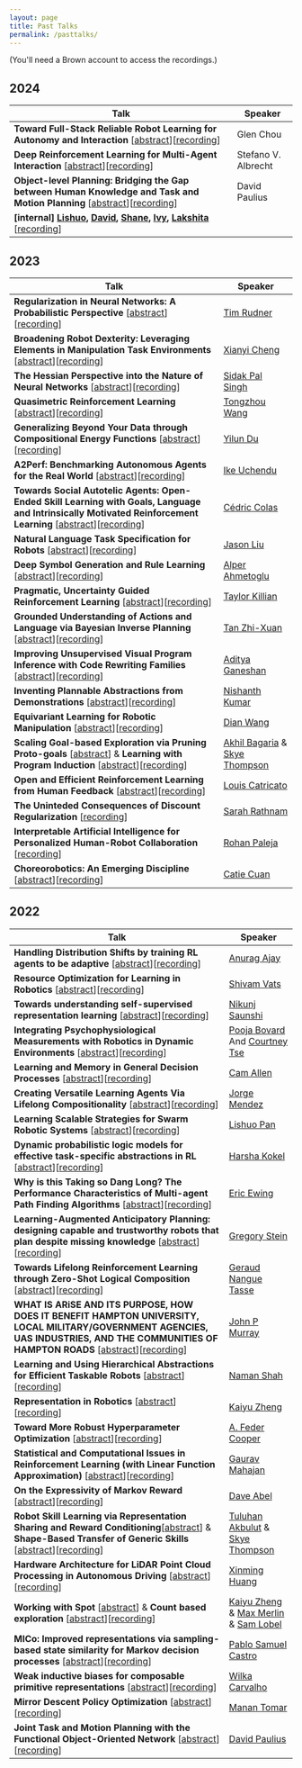 ```yaml
---
layout: page
title: Past Talks
permalink: /pasttalks/
---
```


(You'll need a Brown account to access the recordings.)
<h2>2024</h2>
<table>
<thead>
  <tr>
    <th>Talk</th>
    <th>Speaker</th>
  </tr>
</thead>
<tbody>
  <tr>
    <td><b>Toward Full-Stack Reliable Robot Learning for Autonomy and Interaction</b> [<a href='assets/abstracts/glenchou.txt' target="_blank">abstract</a>][<a href='https://brown.hosted.panopto.com/Panopto/Pages/Viewer.aspx?id=f89a50f8-b208-4c16-9d03-b103012dbd92' target="_blank">recording</a>]</td>
    <td>Glen Chou</td>
  </tr>
  <tr>
    <td><b>Deep Reinforcement Learning for Multi-Agent Interaction</b> [<a href='assets/abstracts/stefanoalbrecht.txt' target="_blank">abstract</a>][<a href='https://brown.hosted.panopto.com/Panopto/Pages/Viewer.aspx?id=a32a4d42-eac8-45a0-8ad3-b10a0135683e' target='_blank'>recording</a>]</td>
    <td>Stefano V. Albrecht</td>
  </tr>
  <tr>
    <td><b>Object-level Planning: Bridging the Gap between Human Knowledge and Task and Motion Planning</b> [<a href='assets/abstracts/davidpaulius.txt' target="_blank">abstract</a>][<a href='https://brown.hosted.panopto.com/Panopto/Pages/Viewer.aspx?id=4d4d8cf2-965b-4f60-8c0e-b111013014d8' target='_blank'>recording</a>]</td>
    <td>David Paulius</td>
  </tr>
  <tr>
    <td><b>[internal] <a href="https://www.panlishuo.com/" target="_blank">Lishuo</a>, <a href="https://taodav.cc/" target="_blank">David</a>, <a href="https://sparr.io/" target="_blank">Shane</a>, <a href="https://cs.brown.edu/people/grad/xhe71/" target="_blank">Ivy</a>, <a href="https://www.linkedin.com/in/lakshita-dodeja-15399321b/" target="_blank">Lakshita</a></b> [<a href='https://brown.hosted.panopto.com/Panopto/Pages/Viewer.aspx?id=770f2727-f138-4f05-b058-b1180133cd30' target='_blank'>recording</a>]</td>
   
  </tr>
</tbody>
</table>

<h2>2023</h2>
<table>
<thead>
  <tr>
    <th>Talk</th>
    <th>Speaker</th>
  </tr>
</thead>
<tbody>
  <tr>
    <td><b>Regularization in Neural Networks: A Probabilistic Perspective</b> [<a href='abstracts/timrudner.txt' target="_blank">abstract</a>][<a href='https://brown.hosted.panopto.com/Panopto/Pages/Viewer.aspx?id=0e1cdf54-2b41-42cf-bb3f-b0cb01325be8' target="_blank">recording</a>]</td>
    <td><a href='https://timrudner.com/' target="_blank">Tim Rudner</a></td>
  </tr>
  <tr>
    <td><b>Broadening Robot Dexterity: Leveraging Elements in Manipulation Task Environments</b> [<a href='abstracts/xianyicheng.txt' target="_blank">abstract</a>][<a href='https://brown.hosted.panopto.com/Panopto/Pages/Viewer.aspx?id=f414da95-cf41-4468-97b9-b0bd013952ad' target="_blank">recording</a>]</td>
    <td><a href='https://xianyicheng.github.io/' target="_blank">Xianyi Cheng</a></td>
  </tr>
  <tr>
    <td><b>The Hessian Perspective into the Nature of Neural Networks</b> [<a href='abstracts/sidakpalsingh.txt' target="_blank">abstract</a>][<a href='https://brown.hosted.panopto.com/Panopto/Pages/Viewer.aspx?id=40316280-6ebd-4e0b-ba2a-b0b6013255a1' target="_blank">recording</a>]</td>
    <td><a href='http://sidakpal.com/' target="_blank">Sidak Pal Singh</a></td>
  </tr>
  <tr>
    <td><b>Quasimetric Reinforcement Learning</b> [<a href='abstracts/tongzhouwang.txt' target="_blank">abstract</a>][<a href='https://brown.hosted.panopto.com/Panopto/Pages/Viewer.aspx?id=9c19b86c-ef96-44f7-bcaf-b0af0120a03f' target="_blank">recording</a>]</td>
    <td><a href='https://www.tongzhouwang.info/' target="_blank">Tongzhou Wang</a></td>
  </tr>
  <tr>
    <td><b>Generalizing Beyond Your Data through Compositional Energy Functions</b> [<a href='abstracts/yilundu.txt' target="_blank">abstract</a>][<a href='https://brown.hosted.panopto.com/Panopto/Pages/Viewer.aspx?id=ebb11f5d-8bd9-4ca0-93a5-b0a8011c6ff7' target="_blank">recording</a>]</td>
    <td><a href='https://yilundu.github.io/' target="_blank">Yilun Du</a></td>
  </tr>
  <tr>
    <td><b>A2Perf: Benchmarking Autonomous Agents for the Real World</b> [<a href='abstracts/ikeuchendu.txt' target="_blank">abstract</a>][<a href='https://brown.hosted.panopto.com/Panopto/Pages/Viewer.aspx?id=0fcab887-5eda-4de9-ac5d-b0a1011838e0' target="_blank">recording</a>]</td>
    <td><a href='https://ikeuchendu.com/' target="_blank">Ike Uchendu</a></td>
  </tr>
  <tr>
    <td><b>Towards Social Autotelic Agents: Open-Ended Skill Learning with Goals, Language and Intrinsically Motivated Reinforcement Learning</b> [<a href='abstracts/cedriccolas.txt' target="_blank">abstract</a>][<a href='https://brown.hosted.panopto.com/Panopto/Pages/Viewer.aspx?id=fa70f372-bfae-4b0c-b197-b09a011e2547' target="_blank">recording</a>]</td>
    <td><a href='https://ccolas.github.io/' target="_blank">Cédric Colas</a></td>
  </tr>
  <tr>
    <td><b>Natural Language Task Specification for Robots</b> [<a href='abstracts/jasonliu.txt' target="_blank">abstract</a>][<a href='https://brown.hosted.panopto.com/Panopto/Pages/Viewer.aspx?id=e9a7bf68-21e3-48a2-9a09-b0930119601e' target="_blank">recording</a>]</td>
    <td><a href='https://jasonxyliu.github.io/' target="_blank">Jason Liu</a></td>
  </tr>
 <tr>
    <td><b>Deep Symbol Generation and Rule Learning</b> [<a href='abstracts/alperahmetoglu.txt' target="_blank">abstract</a>][<a href='https://brown.hosted.panopto.com/Panopto/Pages/Viewer.aspx?id=eebf9755-4855-4d5e-8e0d-b08c011f6596' target="_blank">recording</a>]</td>
    <td><a href='https://alpera.xyz/' target="_blank">Alper Ahmetoglu</a></td>
  </tr> 
  <tr>
    <td><b>Pragmatic, Uncertainty Guided Reinforcement Learning</b> [<a href='abstracts/taylorkillian.txt' target="_blank">abstract</a>][<a href='https://brown.hosted.panopto.com/Panopto/Pages/Viewer.aspx?id=1393288a-7bbe-4dc8-beb9-b085011f7d87' target="_blank">recording</a>]</td>
    <td><a href='https://twkillian.github.io/' target="_blank">Taylor Killian</a></td>
  </tr> 
  <tr>
    <td><b>Grounded Understanding of Actions and Language via Bayesian Inverse Planning</b> [<a href='abstracts/tanzhixuan.txt' target="_blank">abstract</a>][<a href='https://brown.hosted.panopto.com/Panopto/Pages/Viewer.aspx?id=4e8ad957-0aaf-45f5-8189-b03f01293192' target="_blank">recording</a>]</td>
    <td><a href='https://ztangent.github.io/' target="_blank">Tan Zhi-Xuan</a></td>
  </tr> 
  <tr>
    <td><b>Improving Unsupervised Visual Program Inference with Code Rewriting Families</b> [<a href='abstracts/adityaganeshan.txt' target="_blank">abstract</a>][<a href='https://brown.hosted.panopto.com/Panopto/Pages/Viewer.aspx?id=6085a516-a1a9-4d00-9f12-aff90117cf62' target="_blank">recording</a>]</td>
    <td><a href='https://bardofcodes.github.io/' target="_blank">Aditya Ganeshan</a></td>
  </tr> 
  <tr>
    <td><b>Inventing Plannable Abstractions from Demonstrations</b> [<a href='abstracts/nishanthkumar.txt' target="_blank">abstract</a>][<a href='https://brown.hosted.panopto.com/Panopto/Pages/Viewer.aspx?id=7dfa10b7-d608-49f4-852e-aff201226421' target="_blank">recording</a>]</td>
    <td><a href='https://nishanthjkumar.com/' target="_blank">Nishanth Kumar</a></td>
  </tr> 
  <tr>
    <td><b>Equivariant Learning for Robotic Manipulation</b> [<a href='abstracts/dianwang.txt' target="_blank">abstract</a>][<a href='https://brown.hosted.panopto.com/Panopto/Pages/Viewer.aspx?id=da9756a6-0ac9-46e0-94bc-afeb01205379' target="_blank">recording</a>]</td>
    <td><a href='https://pointw.github.io/' target="_blank">Dian Wang</a></td>
  </tr>
  <tr>
    <td><b>Scaling Goal-based Exploration via Pruning Proto-goals</b> [<a href='abstracts/akhilbagaria.txt' target="_blank">abstract</a>] & <b>Learning with Program Induction</b> [<a href='abstracts/skyethompson.txt' target="_blank">abstract</a>][<a href='https://brown.hosted.panopto.com/Panopto/Pages/Viewer.aspx?id=45a45033-c460-483b-a447-afdd0120a6f7' target="_blank">recording</a>]</td>
    <td><a href='https://abagaria.github.io/' target="_blank">Akhil Bagaria</a> & <a href='https://scholar.google.com/citations?user=KdcjezcAAAAJ&hl=en' target="_blank">Skye Thompson</a></td>
  </tr>
  <tr>
    <td><b>Open and Efficient Reinforcement Learning from Human Feedback</b> [<a href='abstracts/louiscastricato.txt' target="_blank">abstract</a>][<a href='https://brown.hosted.panopto.com/Panopto/Pages/Viewer.aspx?id=3feed4f2-dd74-4c98-8a45-afba0130743c' target="_blank">recording</a>]</td>
    <td><a href='https://www.louiscastricato.com/' target="_blank">Louis Catricato</a></td>
  </tr>
  <tr>
    <td><b>The Uninteded Consequences of Discount Regularization</b> [<a href='https://brown.hosted.panopto.com/Panopto/Pages/Viewer.aspx?id=4b958ce6-284f-408e-8114-afb3012de8aa' target="_blank">recording</a>]</td>
    <td><a href='https://sarahrathnam.github.io/' target="_blank">Sarah Rathnam</a></td>
  </tr>
  <tr>
    <td><b>Interpretable Artificial Intelligence for Personalized Human-Robot Collaboration</b> [<a href='https://brown.hosted.panopto.com/Panopto/Pages/Viewer.aspx?id=30668346-9259-4a4c-a469-afac0132df7e' target="_blank">recording</a>]</td>
    <td><a href='https://www.rohanpaleja.com/' target="_blank">Rohan Paleja</a></td>
  </tr>
  <tr>
    <td><b>Choreorobotics: An Emerging Discipline</b> [<a href='abstracts/catiecuan.txt' target="_blank">abstract</a>][<a href='https://brown.hosted.panopto.com/Panopto/Pages/Viewer.aspx?id=4d49fce5-d94f-4935-b98c-afa5012de675' target="_blank">recording</a>]</td>
    <td><a href='https://catiecuan.com/' target="_blank">Catie Cuan</a></td>
  </tr>
</tbody>
</table>

<h2>2022</h2>
<table>
<thead>
  <tr>
    <th>Talk</th>
    <th>Speaker</th>
  </tr>
</thead>
<tbody>
  <tr>
    <td><b>Handling Distribution Shifts by training RL agents to be adaptive</b> [<a href='abstracts/anuragajay.txt' target="_blank">abstract</a>][<a href='https://drive.google.com/file/d/1o4zlo8A3SVL1xviRpt9Egnsm-7t4AkKP/view?usp=sharing' target="_blank">recording</a>]</td>
    <td><a href='https://anuragajay.github.io/' target="_blank">Anurag Ajay</a></td>
  </tr>
  <tr>
    <td><b>Resource Optimization for Learning in Robotics</b> [<a href='abstracts/shivamvats.txt' target="_blank">abstract</a>][<a href='https://drive.google.com/file/d/1i29PGRUrMAoBEzZxHHUji3YlWkStYZBq/view?usp=sharing' target="_blank">recording</a>]</td>
    <td><a href='https://shivamvats.com/' target="_blank">Shivam Vats</a></td>
  </tr>
  <tr>
    <td><b>Towards understanding self-supervised representation learning</b> [<a href='abstracts/nikunjsaunshi.txt' target="_blank">abstract</a>][<a href='https://drive.google.com/file/d/1thkbS-n1qLuYgkEb127gD8wO0KylT7Or/view?usp=share_link' target="_blank">recording</a>]</td>
    <td><a href='https://www.nikunjsaunshi.com/' target="_blank">Nikunj Saunshi</a></td>
  </tr>
  <tr>
    <td><b>Integrating Psychophysiological Measurements with Robotics in Dynamic Environments</b> [<a href='abstracts/poojaandcourtney.txt' target="_blank">abstract</a>][<a href='https://drive.google.com/file/d/1q6Zk58wsbOXMr7tZmU2_ltulIvD80oal/view?usp=sharing' target="_blank">recording</a>]</td>
    <td><a href='https://www.linkedin.com/in/pooja-bovard' target="_blank">Pooja Bovard</a> And <a href='https://cs.brown.edu/people/grad/cctse/' target="_blank">Courtney Tse</a></td>
  </tr>
  <tr>
    <td><b>Learning and Memory in General Decision Processes</b> [<a href='abstracts/camallen.txt' target="_blank">abstract</a>][<a href='https://drive.google.com/file/d/14Hf9fncRsRjmjtmJUL6dZSRcdCKAmOtv/view?usp=sharing' target="_blank">recording</a>]</td>
    <td><a href='https://camallen.net/' target="_blank">Cam Allen</a></td>
  </tr>
  <tr>
    <td><b>Creating Versatile Learning Agents Via Lifelong Compositionality</b> [<a href='abstracts/jorgemendez.txt' target="_blank">abstract</a>][<a href='https://drive.google.com/file/d/1RkszNHiyE-VpVowQ7YODMIc17o07Yhev/view?usp=sharing' target="_blank">recording</a>]</td>
    <td><a href='https://www.csail.mit.edu/person/jorge-mendez' target="_blank">Jorge Mendez</a></td>
  </tr>
  <tr>
    <td><b>Learning Scalable Strategies for Swarm Robotic Systems</b> [<a href='abstracts/lishuopan.txt' target="_blank">abstract</a>][<a href='https://drive.google.com/file/d/1PNpglCIQiuNtRKRIiM4jXHoXZpeOmTXT/view?usp=sharing' target="_blank">recording</a>]</td>
    <td><a href='https://www.panlishuo.com/' target="_blank">Lishuo Pan</a></td>
  </tr>
  <tr>
    <td><b>Dynamic probabilistic logic models for effective task-specific abstractions in RL</b> [<a href='abstracts/harshakokel.txt' target="_blank">abstract</a>][<a href='https://drive.google.com/file/d/13x6WzRi8nVKsZ4xQY_PZSw2E9JNNtpRc/view?usp=sharing' target="_blank">recording</a>]</td>
    <td><a href='https://harshakokel.com/' target="_blank">Harsha Kokel</a></td>
  </tr>
  <tr>
    <td><b>Why is this Taking so Dang Long? The Performance Characteristics of Multi-agent Path Finding Algorithms</b> [<a href='abstracts/ericewing.txt' target="_blank">abstract</a>][<a href='https://drive.google.com/file/d/1-QDX9yhz1pxELbrhHqy1iGDzjDrFkx9G/view?usp=sharing' target="_blank">recording</a>]</td>
    <td><a href='https://ewinge.me/' target="_blank">Eric Ewing</a></td>
  </tr>
  <tr>
    <td><b>Learning-Augmented Anticipatory Planning: designing capable and trustworthy robots that plan despite missing knowledge</b> [<a href='abstracts/gregorystein.txt' target="_blank">abstract</a>][<a href='https://drive.google.com/file/d/15mAt3DFq900IfYodqJ5Oxx0pp7xiEvyZ/view?usp=sharing' target="_blank">recording</a>]</td>
    <td><a href='https://gjstein.com/' target="_blank">Gregory Stein</a></td>
  </tr>
  <tr>
    <td><b>Towards Lifelong Reinforcement Learning through Zero-Shot Logical Composition</b> [<a href='abstracts/geraudtasse.txt' target="_blank">abstract</a>][<a href='https://drive.google.com/file/d/1ucIdkQAh9y4eRfSdD_JdgiPPotVYhM0y/view?usp=sharing' target="_blank">recording</a>]</td>
    <td><a href='https://geraudnt.github.io/' target="_blank">Geraud Nangue Tasse</a></td>
  </tr>
  <tr>
    <td><b>WHAT IS ARiSE AND ITS PURPOSE, HOW DOES IT BENEFIT HAMPTON UNIVERSITY, LOCAL MILITARY/GOVERNMENT AGENCIES, UAS INDUSTRIES, AND THE COMMUNITIES OF HAMPTON ROADS</b> [<a href='abstracts/johnpmurray.txt' target="_blank">abstract</a>][<a href='https://drive.google.com/file/d/1xda8ZtTLCWz1GU24G2HhbhEb5cC_eWNe/view?usp=sharing' target="_blank">recording</a>]</td>
    <td><a href='https://www.linkedin.com/in/john-murray-749893292' target="_blank">John P Murray</a></td>
  </tr>
  <tr>
    <td><b>Learning and Using Hierarchical Abstractions for Efficient Taskable Robots</b> [<a href='abstracts/geraudtasse.txt' target="_blank">abstract</a>][<a href='https://drive.google.com/file/d/1FEXJEr6J8C-hddAObTzET6sBKTU_6ePU/view?usp=sharing' target="_blank">recording</a>]</td>
    <td><a href='https://www.namanshah.net/' target="_blank">Naman Shah</a></td>
  </tr>
  <tr>
    <td><b>Representation in Robotics</b> [<a href='abstracts/kaiyuzheng.txt' target="_blank">abstract</a>][<a href='https://drive.google.com/file/d/13OO9SUWuNwSKZeoA1fma4hNz64tNo9PE/view?usp=sharing' target="_blank">recording</a>]</td>
    <td><a href='https://kaiyuzheng.me/' target="_blank">Kaiyu Zheng</a></td>
  </tr>
  <tr>
    <td><b>Toward More Robust Hyperparameter Optimization</b> [<a href='abstracts/afedercooper.txt' target="_blank">abstract</a>][<a href='https://drive.google.com/file/d/1zayhgJWOvlwqsTYnFrTYkiyFqZQuwCsR/view?usp=sharingt' target="_blank">recording</a>]</td>
    <td><a href='https://afedercooper.info/' target="_blank">A. Feder Cooper</a></td>
  </tr>
  <tr>
    <td><b>Statistical and Computational Issues in Reinforcement Learning (with Linear Function Approximation)</b> [<a href='abstracts/gauravmahajan.txt' target="_blank">abstract</a>][<a href='https://drive.google.com/file/d/1OSRSyupwbLG-PG-7wHGKUDJyEnZnwnq_/view?usp=sharing' target="_blank">recording</a>]</td>
    <td><a href='https://gomahajan.github.io/' target="_blank">Gaurav Mahajan</a></td>
  </tr>
  <tr>
    <td><b>On the Expressivity of Markov Reward</b> [<a href='abstracts/daveabel.txt' target="_blank">abstract</a>][<a href='https://drive.google.com/file/d/1nyOO4HQYVH3To0b-i9AI2abQQjlqdlgh/view?usp=sharing' target="_blank">recording</a>]</td>
    <td><a href='https://david-abel.github.io/' target="_blank">Dave Abel</a></td>
  </tr>
  <tr>
    <td><b>Robot Skill Learning via Representation Sharing and Reward Conditioning</b>[<a href='abstracts/tuluhanakbulut.txt' target="_blank">abstract</a>] & <b>Shape-Based Transfer of Generic Skills</b> [<a href='abstracts/skyethompson.txt' target="_blank">abstract</a>][<a href='https://drive.google.com/file/d/1YNw2egsp7ArblMY53kHVp0j1Jt6RjkQN/view?usp=sharing' target="_blank">recording</a>]</td>
    <td><a href='https://www.linkedin.com/in/mete-tuluhan-akbulut-90b21076/' target="_blank">Tuluhan Akbulut</a> & <a href='https://scholar.google.com/citations?user=KdcjezcAAAAJ&hl=en' target="_blank">Skye Thompson</a></td>
  </tr>
  <tr>
    <td><b>Hardware Architecture for LiDAR Point Cloud Processing in Autonomous Driving</b> [<a href='abstracts/xinminghuang.txt' target="_blank">abstract</a>][<a href='https://drive.google.com/file/d/1Myh42HheSwGCgfRzi39OtLvm1N1H1CQD/view?usp=sharing' target="_blank">recording</a>]</td>
    <td><a href='hhttps://users.wpi.edu/~xhuang/' target="_blank">Xinming Huang</a></td>
  </tr>
  <tr>
    <td><b>Working with Spot</b> [<a href='abstracts/max&kaiyu.txt' target="_blank">abstract</a>] & <b>Count based exploration</b> [<a href='abstracts/samlobel.txt' target="_blank">abstract</a>][<a href='https://drive.google.com/file/d/10KPiTRUYaBkCxvhZCj_MqBzi1sUjonSm/view?usp=sharing' target="_blank">recording</a>]</td>
    <td><a href='https://kaiyuzheng.me/' target="_blank">Kaiyu Zheng</a> & <a href='https://www.linkedin.com/in/maxmerlin/' target="_blank">Max Merlin</a> & <a href='https://samlobel.github.io/' target="_blank">Sam Lobel</a></td>
  </tr>
  <tr>
    <td><b>MICo: Improved representations via sampling-based state similarity for Markov decision processes</b> [<a href='abstracts/pablocastro.txt' target="_blank">abstract</a>][<a href='https://drive.google.com/file/d/1rgotoyfdwTu4GhNDXcxepyXZuzfPtPJM/view?usp=sharing' target="_blank">recording</a>]</td>
    <td><a href='https://psc-g.github.io/' target="_blank">Pablo Samuel Castro</a></td>
  </tr>
  <tr>
    <td><b>Weak inductive biases for composable primitive representations</b> [<a href='abstracts/wilkacarvalho.txt' target="_blank">abstract</a>][<a href='https://drive.google.com/file/d/1uoP3n5wRdgzqUhjLH27JT2wtCPKNrskk/view?usp=sharing' target="_blank">recording</a>]</td>
    <td><a href='https://cogscikid.com/' target="_blank">Wilka Carvalho</a></td>
  </tr>
  <tr>
    <td><b>Mirror Descent Policy Optimization</b> [<a href='abstracts/manantomar.txt' target="_blank">abstract</a>][<a href='https://drive.google.com/file/d/1umosW9BO5ixMJmJfTa5pbGPmYXeN6FJf/view?usp=sharing' target="_blank">recording</a>]</td>
    <td><a href='https://manantomar.github.io/' target="_blank">Manan Tomar</a></td>
  </tr>
  <tr>
    <td><b>Joint Task and Motion Planning with the Functional Object-Oriented Network</b> [<a href='abstracts/davidpaulius.txt' target="_blank">abstract</a>][<a href='https://drive.google.com/file/d/1BXKoq5OLQs-RqBfxu1KQQUExx0BkvIj_/view?usp=sharing' target="_blank">recording</a>]</td>
    <td><a href='https://davidpaulius.github.io/' target="_blank">David Paulius</a></td>
  </tr>
</tbody>
</table>
